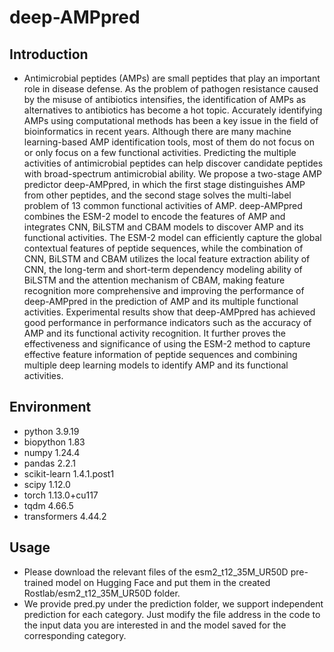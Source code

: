 # deep-AMPpred
## Introduction
* Antimicrobial peptides (AMPs) are small peptides that play an important role in disease defense. As the problem of pathogen resistance caused by the misuse of antibiotics intensifies, the identification of AMPs as alternatives to antibiotics has become a hot topic. Accurately identifying AMPs using computational methods has been a key issue in the field of bioinformatics in recent years. Although there are many machine learning-based AMP identification tools, most of them do not focus on or only focus on a few functional activities. Predicting the multiple activities of antimicrobial peptides can help discover candidate peptides with broad-spectrum antimicrobial ability. We propose a two-stage AMP predictor deep-AMPpred, in which the first stage distinguishes AMP from other peptides, and the second stage solves the multi-label problem of 13 common functional activities of AMP. deep-AMPpred combines the ESM-2 model to encode the features of AMP and integrates CNN, BiLSTM and CBAM models to discover AMP and its functional activities. The ESM-2 model can efficiently capture the global contextual features of peptide sequences, while the combination of CNN, BiLSTM and CBAM utilizes the local feature extraction ability of CNN, the long-term and short-term dependency modeling ability of BiLSTM and the attention mechanism of CBAM, making feature recognition more comprehensive and improving the performance of deep-AMPpred in the prediction of AMP and its multiple functional activities. Experimental results show that deep-AMPpred has achieved good performance in performance indicators such as the accuracy of AMP and its functional activity recognition. It further proves the effectiveness and significance of using the ESM-2 method to capture effective feature information of peptide sequences and combining multiple deep learning models to identify AMP and its functional activities.


## Environment
* python 3.9.19
* biopython 1.83
* numpy 1.24.4
* pandas 2.2.1
* scikit-learn 1.4.1.post1
* scipy 1.12.0
* torch 1.13.0+cu117
* tqdm 4.66.5
* transformers 4.44.2
## Usage
* Please download the relevant files of the esm2_t12_35M_UR50D pre-trained model on Hugging Face and put them in the created Rostlab/esm2_t12_35M_UR50D folder.
* We provide pred.py under the prediction folder, we support independent prediction for each category. Just modify the file address in the code to the input data you are interested in and the model saved for the corresponding category.
